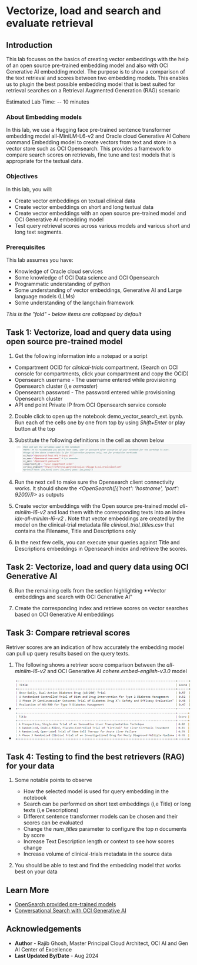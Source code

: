 # Vectorize, load and search and evaluate retrieval

## Introduction

This lab focuses on the basics of creating vector embeddings with the help of an open source pre-trained embedding model and also with OCI Generative AI embedding model. The purpose is to show a comparison of the text retrieval and scores between two embedding models. This enables us to plugin the best possible embedding model that is best suited for retrieval searches on a Retrieval Augmented Generation (RAG) scenario

Estimated Lab Time: -- 10 minutes

### About Embedding models

In this lab, we use a Hugging face pre-trained sentence transformer embedding model all-MiniLM-L6-v2 and Oracle cloud Generative AI Cohere command Embedding model to create vectors from text and store in a vector store such as OCI Opensearch. This provides a framework to compare search scores on retrievals, fine tune and test models that is appropriate for the textual data.

### Objectives



In this lab, you will:

* Create vector embeddings on textual clinical data
* Create vector embeddings on short and long textual data
* Create vector embeddings with an open source pre-trained model and OCI Generative AI embedding model
* Test query retrieval scores across various models and various short and long text segments.

### Prerequisites

This lab assumes you have:

* Knowledge of Oracle cloud services
* Some knowledge of OCI Data science and OCI Opensearch
* Programmatic understanding of python
* Some understanding of vector embeddings, Generative AI and Large language models (LLMs)
* Some understanding of the langchain framework

*This is the "fold" - below items are collapsed by default*

## Task 1: Vectorize, load and query data using open source pre-trained model

1. Get the following information into a notepad or a script

* Compartment OCID for *clinical-trials* compartment. (Search on OCI console for compartments, click your compartment and copy the OCID)
* Opensearch username - The username entered while provisioning Opensearch cluster (i,e *osmaster*)
* Opensearch password - The password entered while provisioning Opensearch cluster
* API end point Private IP from OCI Opensearch service console

2. Double click to open up the notebook demo_vector_search_ext.ipynb. Run each of the cells one by one from top by using *Shift+Enter* or play button at the top

2. Substitute the following definitions in the cell as shown below
 ![Image alt text](images/LAB4-NOTE-OS-1.png)

3. Run the next cell to make sure the Opensearch client connectivity works. It should show the *<OpenSearch([{'host': 'hostname', 'port': 9200}])>* as outputs

4. Create vector embeddings with the Open source pre-trained model *all-minilm-l6-v2* and load them with the corresponding texts into an index *idx-all-minilm-l6-v2* . Note that vector embeddings are created by the model on the clinical-trial metadata file *clinical_trial_titles.csv* that contains the Filename, Title and Descriptions only

5. In the next few cells, you can execute your queries against Title and Descriptions embeddings in Opensearch index and retrieve the scores.

## Task 2: Vectorize, load and query data using OCI Generative AI

6. Run the remaining cells from the section highlighting **Vector embeddings and search with OCI Generative AI"

7. Create the corresponding index and retrieve scores on vector searches based on OCI Generative AI embeddings

## Task 3: Compare retrieval scores

Retriver scores are an indication of how accurately the embedding model can pull up query results based on the query texts.

1. The following shows a retriver score comparison between the *all-minilm-l6-v2* and OCI Generative AI *cohere.embed-english-v3.0* model

* ![Open source model score](images/LAB4-NOTE-MOD-1.png)
* ![OCI GAI model score](images/LAB4-NOTE-OCI-GAI-1.png)

## Task 4: Testing to find the best retrievers (RAG) for your data

1. Some notable points to observe
   * How the selected model is used for query embedding in the notebook
   * Search can be performed on short text embeddings (i,e Title) or long texts (i,e Descriptions)
   * Different sentence transformer models can be chosen and their scores can be evaluated
   * Change the *num_titles* parameter to configure the top *n* documents by score
   * Increase Text Description length or context to see how scores change
   * Increase volume of clinical-trials metadata in the source data

2. You should be able to test and find the embedding model that works best on your data

## Learn More



* [OpenSearch provided pre-trained models](https://opensearch.org/docs/latest/ml-commons-plugin/pretrained-models/)
* [Conversational Search with OCI Generative AI](https://docs.oracle.com/en-us/iaas/Content/search-opensearch/Concepts/ocigenaiconnector.htm)

## Acknowledgements

* **Author** - Rajib Ghosh, Master Principal Cloud Architect, OCI AI and Gen AI Center of Excellence
* **Last Updated By/Date** - Aug 2024
